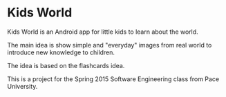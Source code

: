 # Kids World

Kids World is an Android app for little kids to learn about the world.

The main idea is show simple and "everyday" images from real world to introduce new knowledge to children.

The idea is based on the flashcards idea.

This is a project for the Spring 2015 Software Engineering class from Pace University.